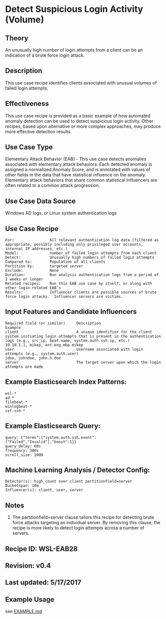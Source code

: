 # Detect Suspicious Login Activity (Volume)

## Theory

An unusually high number of login attempts from a client can be an indication of a brute force login attack.

## Description

This use case recipe identifies clients associated with unusual volumes of failed login attempts.

## Effectiveness

This use case recipe is provided as a basic example of how automated anomaly detection can be used to detect suspicious login activity.  Other recipes, based upon alternative or more complex approaches, may produce more effective detection results.

## Use Case Type

Elementary Attack Behavior (EAB) - This use case detects anomalies associated with elementary attack behaviors.  Each detected anomaly is assigned a normalized Anomaly Score, and is annotated with values of other fields in the data that have statistical influence on the anomaly.  Elementary attack behaviors that share common statistical Influencers are often related to a common attack progression.

## Use Case Data Source

Windows AD logs, or Linux system authentication logs

## Use Case Recipe

    For:                All relevant authentication log data (filtered as appropriate, possibly including only privileged user accounts, internal IP addresses, etc.)
    Model:              number of failed login attempts from each client
    Detect:             Unusually high numbers of failed login attempts
    Compared to:        Population of all clients
    Partition by:       targeted server
    Exclude:            None
    Duration:           Run analysis authentication logs from a period of 2 weeks or longer
    Related recipes:    Run this EAB use case by itself, or along with other login-related EAB’s
    Results:            Influencer clients are possible sources of brute force login attacks.  Influencer servers are victims.

## Input Features and Candidate Influencers

    Required field (or similar)     Description                                                                                                                                                             Example
    client                          A unique identifier for the client system initiating login attempts that is present in the authentication logs (e.g., src_ip, beat.name, system.auth.ssh.ip, etc.)      10.10.1.1, mikep, ent.eng.mbp.mikep
    user                            Username associated with login attempts (e.g., system.auth.user)                                                                                                        jdoe, johndoe, john.h.doe
    server                          The target server upon which the login attempts are made


## Example Elasticsearch Index Patterns:

    wsl-*
    ad-*
    filebeat-*
    winlogbeat-*
    cef-ssh-*

## Example Elasticsearch Query:

    query: {"terms":{"system.auth.ssh.event":["Failed","Invalid"],"boost":1}}
    query_delay: 60s
    frequency: 300s
    scroll_size: 1000

## Machine Learning Analysis / Detector Config:

    Detector(s): high_count over client partitionfield=server
    Bucketspan: 10m
    Influencer(s): client, user, server

## Notes
1. The partitionfield=server clause tailors this recipe for detecting brute force attacks targeting an individual server.  By removing this clause, the recipe is more likely to detect login attempts across a number of servers.

## Recipe ID: WSL-EAB28

## Revision:  v0.4

## Last updated: 5/17/2017

## Example Usage

see [EXAMPLE.md](https://github.com/elastic/examples/blob/master/Machine%20Learning/Security%20analytics%20recipes/Suspicious_Login_Activity/EXAMPLE.md)
